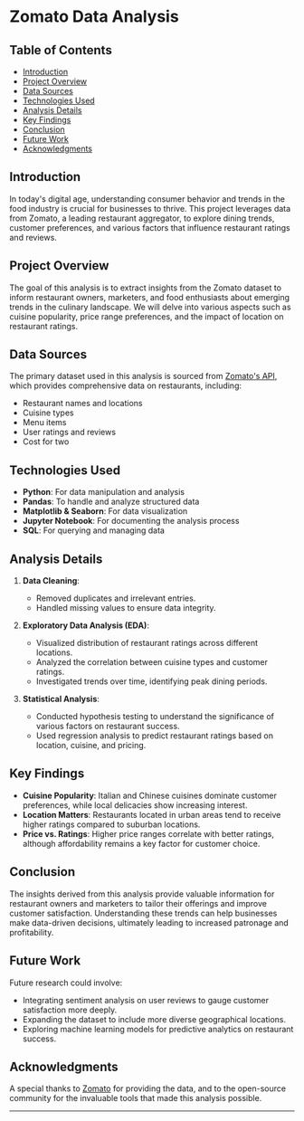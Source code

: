 # Zomato Data Analysis

## Table of Contents
- [Introduction](#introduction)
- [Project Overview](#project-overview)
- [Data Sources](#data-sources)
- [Technologies Used](#technologies-used)
- [Analysis Details](#analysis-details)
- [Key Findings](#key-findings)
- [Conclusion](#conclusion)
- [Future Work](#future-work)
- [Acknowledgments](#acknowledgments)

## Introduction

In today's digital age, understanding consumer behavior and trends in the food industry is crucial for businesses to thrive. This project leverages data from Zomato, a leading restaurant aggregator, to explore dining trends, customer preferences, and various factors that influence restaurant ratings and reviews.

## Project Overview

The goal of this analysis is to extract insights from the Zomato dataset to inform restaurant owners, marketers, and food enthusiasts about emerging trends in the culinary landscape. We will delve into various aspects such as cuisine popularity, price range preferences, and the impact of location on restaurant ratings.

## Data Sources

The primary dataset used in this analysis is sourced from [Zomato's API](https://developers.zomato.com/api), which provides comprehensive data on restaurants, including:
- Restaurant names and locations
- Cuisine types
- Menu items
- User ratings and reviews
- Cost for two

## Technologies Used

- **Python**: For data manipulation and analysis
- **Pandas**: To handle and analyze structured data
- **Matplotlib & Seaborn**: For data visualization
- **Jupyter Notebook**: For documenting the analysis process
- **SQL**: For querying and managing data

## Analysis Details

1. **Data Cleaning**: 
   - Removed duplicates and irrelevant entries.
   - Handled missing values to ensure data integrity.

2. **Exploratory Data Analysis (EDA)**:
   - Visualized distribution of restaurant ratings across different locations.
   - Analyzed the correlation between cuisine types and customer ratings.
   - Investigated trends over time, identifying peak dining periods.

3. **Statistical Analysis**:
   - Conducted hypothesis testing to understand the significance of various factors on restaurant success.
   - Used regression analysis to predict restaurant ratings based on location, cuisine, and pricing.

## Key Findings

- **Cuisine Popularity**: Italian and Chinese cuisines dominate customer preferences, while local delicacies show increasing interest.
- **Location Matters**: Restaurants located in urban areas tend to receive higher ratings compared to suburban locations.
- **Price vs. Ratings**: Higher price ranges correlate with better ratings, although affordability remains a key factor for customer choice.

## Conclusion

The insights derived from this analysis provide valuable information for restaurant owners and marketers to tailor their offerings and improve customer satisfaction. Understanding these trends can help businesses make data-driven decisions, ultimately leading to increased patronage and profitability.

## Future Work

Future research could involve:
- Integrating sentiment analysis on user reviews to gauge customer satisfaction more deeply.
- Expanding the dataset to include more diverse geographical locations.
- Exploring machine learning models for predictive analytics on restaurant success.

## Acknowledgments

A special thanks to [Zomato](https://www.zomato.com) for providing the data, and to the open-source community for the invaluable tools that made this analysis possible.

---
